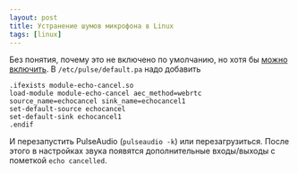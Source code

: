 ```yaml
---
layout: post
title: Устранение шумов микрофона в Linux
tags: [linux]
---
```

Без понятия, почему это не включено по умолчанию, но хотя бы [можно включить](https://www.linuxuprising.com/2020/09/how-to-enable-echo-noise-cancellation.html).
В `/etc/pulse/default.pa` надо добавить
```
.ifexists module-echo-cancel.so
load-module module-echo-cancel aec_method=webrtc source_name=echocancel sink_name=echocancel1
set-default-source echocancel
set-default-sink echocancel1
.endif
```
И перезапустить PulseAudio (`pulseaudio -k`) или перезагрузиться. После этого в настройках звука появятся дополнительные входы/выходы с пометкой `echo cancelled`.

